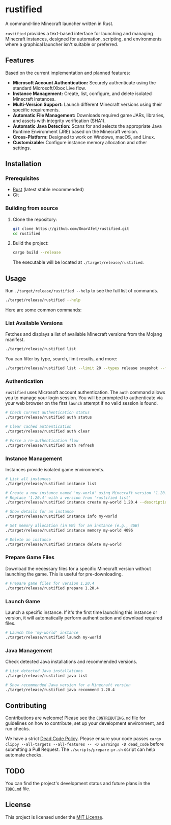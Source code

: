 # rustified

A command-line Minecraft launcher written in Rust.

`rustified` provides a text-based interface for launching and managing Minecraft instances, designed for automation, scripting, and environments where a graphical launcher isn't suitable or preferred.

## Features

Based on the current implementation and planned features:

*   **Microsoft Account Authentication:** Securely authenticate using the standard Microsoft/Xbox Live flow.
*   **Instance Management:** Create, list, configure, and delete isolated Minecraft instances.
*   **Multi-Version Support:** Launch different Minecraft versions using their specific requirements.
*   **Automatic File Management:** Downloads required game JARs, libraries, and assets with integrity verification (SHA1).
*   **Automatic Java Detection:** Scans for and selects the appropriate Java Runtime Environment (JRE) based on the Minecraft version.
*   **Cross-Platform:** Designed to work on Windows, macOS, and Linux.
*   **Customizable:** Configure instance memory allocation and other settings.

## Installation

### Prerequisites

*   [Rust](https://rustup.rs/) (latest stable recommended)
*   Git

### Building from source

1.  Clone the repository:
    ```bash
    git clone https://github.com/OmarAfet/rustified.git
    cd rustified
    ```
2.  Build the project:
    ```bash
    cargo build --release
    ```
    The executable will be located at `./target/release/rustified`.

## Usage

Run `./target/release/rustified --help` to see the full list of commands.

```bash
./target/release/rustified --help
```

Here are some common commands:

### List Available Versions

Fetches and displays a list of available Minecraft versions from the Mojang manifest.

```bash
./target/release/rustified list
```

You can filter by type, search, limit results, and more:

```bash
./target/release/rustified list --limit 20 --types release snapshot --filter 1.20 --show-installed
```

### Authentication

`rustified` uses Microsoft account authentication. The `auth` command allows you to manage your login session. You will be prompted to authenticate via your web browser on the first `launch` attempt if no valid session is found.

```bash
# Check current authentication status
./target/release/rustified auth status

# Clear cached authentication
./target/release/rustified auth clear

# Force a re-authentication flow
./target/release/rustified auth refresh
```

### Instance Management

Instances provide isolated game environments.

```bash
# List all instances
./target/release/rustified instance list

# Create a new instance named 'my-world' using Minecraft version '1.20.4'
# Replace '1.20.4' with a version from 'rustified list'
./target/release/rustified instance create my-world 1.20.4 --description "My main survival world"

# Show details for an instance
./target/release/rustified instance info my-world

# Set memory allocation (in MB) for an instance (e.g., 4GB)
./target/release/rustified instance memory my-world 4096

# Delete an instance
./target/release/rustified instance delete my-world
```

### Prepare Game Files

Download the necessary files for a specific Minecraft version without launching the game. This is useful for pre-downloading.

```bash
# Prepare game files for version 1.20.4
./target/release/rustified prepare 1.20.4
```

### Launch Game

Launch a specific instance. If it's the first time launching this instance or version, it will automatically perform authentication and download required files.

```bash
# Launch the 'my-world' instance
./target/release/rustified launch my-world
```

### Java Management

Check detected Java installations and recommended versions.

```bash
# List detected Java installations
./target/release/rustified java list

# Show recommended Java version for a Minecraft version
./target/release/rustified java recommend 1.20.4
```

## Contributing

Contributions are welcome! Please see the [`CONTRIBUTING.md`](CONTRIBUTING.md) file for guidelines on how to contribute, set up your development environment, and run checks.

We have a strict [Dead Code Policy](CONTRIBUTING.md#dead-code-policy). Please ensure your code passes `cargo clippy --all-targets --all-features -- -D warnings -D dead_code` before submitting a Pull Request. The `./scripts/prepare-pr.sh` script can help automate checks.

## TODO

You can find the project's development status and future plans in the [`TODO.md`](TODO.md) file.

## License

This project is licensed under the [MIT License](LICENSE).